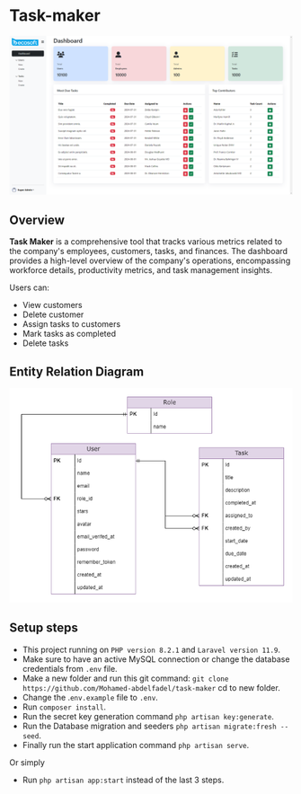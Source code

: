 # Task-maker

<p>
  <img src="dashboard.png?raw=true" alt="Dashboard" width="900"/>
</p>

## Overview



**Task Maker** is a comprehensive tool that tracks various metrics related to the company's employees, customers,
tasks, and finances. The dashboard provides a high-level overview of the company's operations, encompassing workforce
details, productivity metrics, and task management insights.

Users can:

- View customers
- Delete customer
- Assign tasks to customers
- Mark tasks as completed
- Delete tasks

## Entity Relation Diagram 

<p>
  <img src="ERD.png?raw=true" alt="ERD" width="900"/>
</p>

## Setup steps
- This project running on ``PHP version 8.2.1`` and ``Laravel version 11.9``.
- Make sure to have an active MySQL connection or change the database credentials from ``.env`` file.
- Make a new folder and run this git command: ``git clone https://github.com/Mohamed-abdelfadel/task-maker`` cd to new folder.
- Change the .`env.example` file to `.env`.
- Run ``composer install``.
- Run the secret key generation command ``php artisan key:generate``.
- Run the Database migration and seeders ``php artisan migrate:fresh --seed``.
- Finally run the start application command ``php artisan serve``.

Or simply 
- Run ``php artisan app:start`` instead of the last 3 steps.
